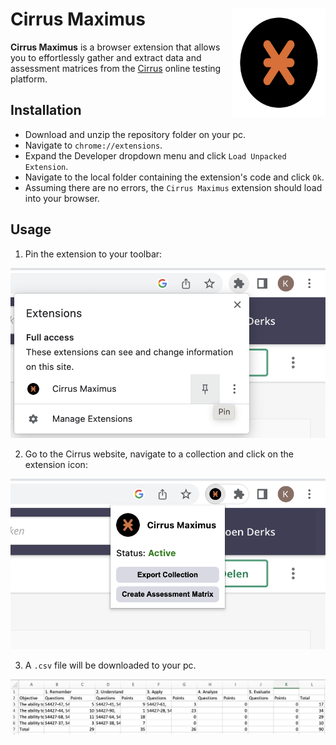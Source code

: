 # Cirrus Maximus <img src='https://github.com/koenderks/CirrusMaximus/raw/development/images/icon.svg' width='149' height='173' align='right'/>

**Cirrus Maximus** is a browser extension that allows you to effortlessly gather and extract data and assessment matrices from the [Cirrus](https://cirrusassessment.com) online testing platform.

## Installation

- Download and unzip the repository folder on your pc.
- Navigate to `chrome://extensions`.
- Expand the Developer dropdown menu and click `Load Unpacked Extension`.
- Navigate to the local folder containing the extension's code and click `Ok`.
- Assuming there are no errors, the `Cirrus Maximus` extension should load into your browser.

## Usage

1. Pin the extension to your toolbar:
<img src='https://github.com/koenderks/CirrusMaximus/raw/development/images/readme1.png'/>

2. Go to the Cirrus website, navigate to a collection and click on the extension icon:
<img src='https://github.com/koenderks/CirrusMaximus/raw/development/images/readme2.png'/>

3. A `.csv` file will be downloaded to your pc.
<img src='https://github.com/koenderks/CirrusMaximus/raw/development/images/readme3.png'/>
